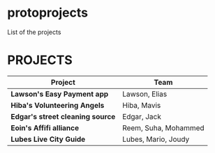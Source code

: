 # protoprojects
List of the projects

# PROJECTS

Project | Team
--- | --- 
**Lawson's Easy Payment app** | Lawson, Elias
**Hiba's Volunteering Angels** | Hiba, Mavis
**Edgar's street cleaning source** | Edgar, Jack
**Eoin's Affifi alliance** | Reem, Suha, Mohammed
**Lubes Live City Guide** | Lubes, Mario, Joudy

